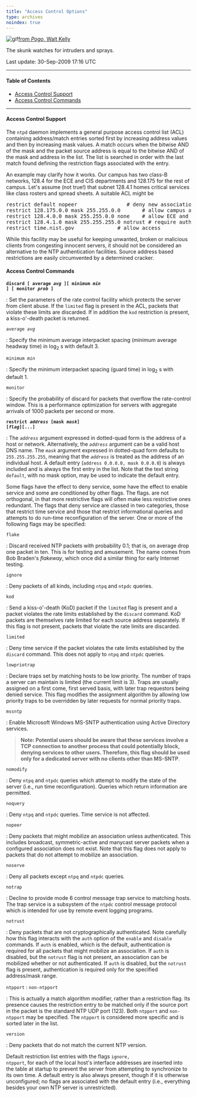 ```yaml
---
title: "Access Control Options"
type: archives
noindex: true
---
```


![gif](/documentation/pic/pogo6.gif)[from _Pogo_, Walt Kelly](/reflib/pictures/)

The skunk watches for intruders and sprays.

Last update: 30-Sep-2009 17:16 UTC

* * *

#### Table of Contents

*  [Access Control Support](/documentation/4.2.6-series/accopt/#access-control-support)
*  [Access Control Commands](/documentation/4.2.6-series/accopt/#access-control-commands)

* * *

#### Access Control Support

The <code>ntpd</code> daemon implements a general purpose access control list (ACL) containing address/match entries sorted first by increasing address values and then by increasing mask values. A match occurs when the bitwise AND of the mask and the packet source address is equal to the bitwise AND of the mask and address in the list. The list is searched in order with the last match found defining the restriction flags associated with the entry.

An example may clarify how it works. Our campus has two class-B networks, 128.4 for the ECE and CIS departments and 128.175 for the rest of campus. Let's assume (not true!) that subnet 128.4.1 homes critical services like class rosters and spread sheets. A suitable ACL might be

<pre>restrict default nopeer				# deny new associations
restrict 128.175.0.0 mask 255.255.0.0 		# allow campus access
restrict 128.4.0.0 mask 255.255.0.0 none	# allow ECE and CIS access
restrict 128.4.1.0 mask 255.255.255.0 notrust # require authentication on subnet 1
restrict time.nist.gov				# allow access
</pre>

While this facility may be useful for keeping unwanted, broken or malicious clients from congesting innocent servers, it should not be considered an alternative to the NTP authentication facilities. Source address based restrictions are easily circumvented by a determined cracker.

#### Access Control Commands

<code>**discard [ average _avg_ ][ minimum _min_ ] [ monitor _prob_ ]**</code>

: Set the parameters of the rate control facility which protects the server from client abuse. If the <code>limited</code> flag is present in the ACL, packets that violate these limits are discarded. If in addition the <code>kod</code> restriction is present, a kiss-o'-death packet is returned.

<code>average _avg_</code>

: Specify the minimum average interpacket spacing (minimum average headway time) in log<sub>2</sub> s with default 3.

<code>minimum _min_</code>

: Specify the minimum interpacket spacing (guard time) in log<sub>2</sub> s with default 1.

<code>monitor</code>

: Specify the probability of discard for packets that overflow the rate-control window. This is a performance optimization for servers with aggregate arrivals of 1000 packets per second or more.

<code>**restrict _address_ [mask _mask_] [_flag_][...]**</code>

: The <code>_address_</code> argument expressed in dotted-quad form is the address of a host or network. Alternatively, the <code>_address_</code> argument can be a valid host DNS name. The <code>_mask_</code> argument expressed in dotted-quad form defaults to <code>255.255.255.255</code>, meaning that the <code>_address_</code> is treated as the address of an individual host. A default entry (<code>address 0.0.0.0, mask 0.0.0.0</code>) is always included and is always the first entry in the list. Note that the text string <code>default</code>, with no mask option, may be used to indicate the default entry.

Some flags have the effect to deny service, some have the effect to enable service and some are conditioned by other flags. The flags. are not orthogonal, in that more restrictive flags will often make less restrictive ones redundant. The flags that deny service are classed in two categories, those that restrict time service and those that restrict informational queries and attempts to do run-time reconfiguration of the server. One or more of the following flags may be specified:

<code>flake</code>

: Discard received NTP packets with probability 0.1; that is, on average drop one packet in ten. This is for testing and amusement. The name comes from Bob Braden's _flakeway_, which once did a similar thing for early Internet testing.

<code>ignore</code>

: Deny packets of all kinds, including <code>ntpq</code> and <code>ntpdc</code> queries.

<code>kod</code>

: Send a kiss-o'-death (KoD) packet if the <code>limited</code> flag is present and a packet violates the rate limits established by the <code>discard</code> command. KoD packets are themselves rate limited for each source address separately. If this flag is not present, packets that violate the rate limits are discarded.

<code>limited</code>

: Deny time service if the packet violates the rate limits established by the <code>discard</code> command. This does not apply to <code>ntpq</code> and <code>ntpdc</code> queries.

<code>lowpriotrap</code>

: Declare traps set by matching hosts to be low priority. The number of traps a server can maintain is limited (the current limit is 3). Traps are usually assigned on a first come, first served basis, with later trap requestors being denied service. This flag modifies the assignment algorithm by allowing low priority traps to be overridden by later requests for normal priority traps.

<code>mssntp</code>

: Enable Microsoft Windows MS-SNTP authentication using Active Directory services. 

> **Note: Potential users should be aware that these services involve a TCP connection to another process that could potentially block, denying services to other users. Therefore, this flag should be used only for a dedicated server with no clients other than MS-SNTP**.</span>

<code>nomodify</code>

: Deny <code>ntpq</code> and <code>ntpdc</code> queries which attempt to modify the state of the server (i.e., run time reconfiguration). Queries which return information are permitted.

<code>noquery</code>

: Deny <code>ntpq</code> and <code>ntpdc</code> queries. Time service is not affected.

<code>nopeer</code>

: Deny packets that might mobilize an association unless authenticated. This includes broadcast, symmetric-active and manycast server packets when a configured association does not exist. Note that this flag does not apply to packets that do not attempt to mobilize an association.

<code>noserve</code>

: Deny all packets except <code>ntpq</code> and <code>ntpdc</code> queries.

<code>notrap</code>

: Decline to provide mode 6 control message trap service to matching hosts. The trap service is a subsystem of the <code>ntpdc</code> control message protocol which is intended for use by remote event logging programs.

<code>notrust</code>

: Deny packets that are not cryptographically authenticated. Note carefully how this flag interacts with the <code>auth</code> option of the <code>enable</code> and <code>disable</code> commands. If <code>auth</code> is enabled, which is the default, authentication is required for all packets that might mobilize an association. If <code>auth</code> is disabled, but the <code>notrust</code> flag is not present, an association can be mobilized whether or not authenticated. If <code>auth</code> is disabled, but the <code>notrust</code> flag is present, authentication is required only for the specified address/mask range.

<code>ntpport</code>
: <code>non-ntpport</code>

: This is actually a match algorithm modifier, rather than a restriction flag. Its presence causes the restriction entry to be matched only if the source port in the packet is the standard NTP UDP port (123). Both <code>ntpport</code> and <code>non-ntpport</code> may be specified. The <code>ntpport</code> is considered more specific and is sorted later in the list.

<code>version</code>

: Deny packets that do not match the current NTP version.

Default restriction list entries with the flags <code>ignore, ntpport</code>, for each of the local host's interface addresses are inserted into the table at startup to prevent the server from attempting to synchronize to its own time. A default entry is also always present, though if it is otherwise unconfigured; no flags are associated with the default entry (i.e., everything besides your own NTP server is unrestricted).

